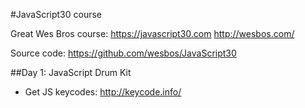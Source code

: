 #JavaScript30 course

Great Wes Bros course: 
https://javascript30.com
http://wesbos.com/

Source code:
https://github.com/wesbos/JavaScript30


##Day 1: JavaScript Drum Kit
* Get JS keycodes: http://keycode.info/

